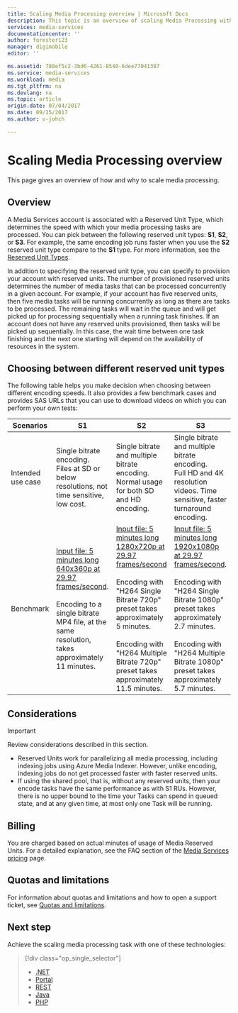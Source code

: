 ```yaml
---
title: Scaling Media Processing overview | Microsoft Docs
description: This topic is an overview of scaling Media Processing with Azure Media Services.
services: media-services
documentationcenter: ''
author: forester123
manager: digimobile
editor: ''

ms.assetid: 780ef5c2-3bd6-4261-8540-6dee77041387
ms.service: media-services
ms.workload: media
ms.tgt_pltfrm: na
ms.devlang: na
ms.topic: article
origin.date: 07/04/2017
ms.date: 09/25/2017
ms.author: v-johch

---
```

# Scaling Media Processing overview
This page gives an overview of how and why to scale media processing. 

## Overview
A Media Services account is associated with a Reserved Unit Type, which determines the speed with which your media processing tasks are processed. You can pick between the following reserved unit types: **S1**, **S2**, or **S3**. For example, the same encoding job runs faster when you use the **S2** reserved unit type compare to the **S1** type. For more information, see the [Reserved Unit Types](https://azure.microsoft.com/blog/high-speed-encoding-with-azure-media-services/).

In addition to specifying the reserved unit type, you can specify to provision your account with reserved units. The number of provisioned reserved units determines the number of media tasks that can be processed concurrently in a given account. For example, if your account has five reserved units, then five media tasks will be running concurrently as long as there are tasks to be processed. The remaining tasks will wait in the queue and will get picked up for processing sequentially when a running task finishes. If an account does not have any reserved units provisioned, then tasks will be picked up sequentially. In this case, the wait time between one task finishing and the next one starting will depend on the availability of resources in the system.

## Choosing between different reserved unit types
The following table helps you make decision when choosing between different encoding speeds. It also provides a few benchmark cases and provides SAS URLs that you can use to download videos on which you can perform your own tests:

| Scenarios | **S1** | **S2** | **S3** |
| --- | --- | --- | --- |
| Intended use case |Single bitrate encoding. <br/>Files at SD or below resolutions, not time sensitive, low cost. |Single bitrate and multiple bitrate encoding.<br/>Normal usage for both SD and HD encoding. |Single bitrate and multiple bitrate encoding.<br/>Full HD and 4K resolution videos. Time sensitive, faster turnaround encoding. |
| Benchmark |[Input file: 5 minutes long 640x360p at 29.97 frames/second](https://wamspartners.blob.core.windows.net/for-long-term-share/Whistler_5min_360p30.mp4?sr=c&si=AzureDotComReadOnly&sig=OY0TZ%2BP2jLK7vmcQsCTAWl33GIVCu67I02pgarkCTNw%3D).<br/><br/>Encoding to a single bitrate MP4 file, at the same resolution, takes approximately 11 minutes. |[Input file: 5 minutes long 1280x720p at 29.97 frames/second](https://wamspartners.blob.core.windows.net/for-long-term-share/Whistler_5min_720p30.mp4?sr=c&si=AzureDotComReadOnly&sig=OY0TZ%2BP2jLK7vmcQsCTAWl33GIVCu67I02pgarkCTNw%3D)<br/><br/>Encoding with "H264 Single Bitrate 720p" preset takes approximately 5 minutes.<br/><br/>Encoding with "H264 Multiple Bitrate 720p" preset takes approximately 11.5 minutes. |[Input file: 5 minutes long 1920x1080p at 29.97 frames/second](https://wamspartners.blob.core.windows.net/for-long-term-share/Whistler_5min_1080p30.mp4?sr=c&si=AzureDotComReadOnly&sig=OY0TZ%2BP2jLK7vmcQsCTAWl33GIVCu67I02pgarkCTNw%3D). <br/><br/>Encoding with "H264 Single Bitrate 1080p" preset takes approximately 2.7 minutes.<br/><br/>Encoding with "H264 Multiple Bitrate 1080p" preset takes approximately 5.7 minutes. |

## Considerations
> [!IMPORTANT]
> Review considerations described in this section.  
> 
> 

* Reserved Units work for parallelizing all media processing, including indexing jobs using Azure Media Indexer.  However, unlike encoding, indexing jobs do not get processed faster with faster reserved units.
* If using the shared pool, that is, without any reserved units, then your encode tasks have the same performance as with S1 RUs. However, there is no upper bound to the time your Tasks can spend in queued state, and at any given time, at most only one Task will be running.


## Billing

You are charged based on actual minutes of usage of Media Reserved Units. For a detailed explanation, see the FAQ section of the [Media Services pricing](https://www.azure.cn/pricing/details/media-services/) page.   

## Quotas and limitations
For information about quotas and limitations and how to open a support ticket, see [Quotas and limitations](media-services-quotas-and-limitations.md).

## Next step
Achieve the scaling media processing task with one of these technologies: 

> [!div class="op_single_selector"]
> * [.NET](media-services-dotnet-encoding-units.md)
> * [Portal](media-services-portal-scale-media-processing.md)
> * [REST](https://docs.microsoft.com/rest/api/media/operations/encodingreservedunittype)
> * [Java](https://github.com/southworkscom/azure-sdk-for-media-services-java-samples)
> * [PHP](https://github.com/Azure/azure-sdk-for-php/tree/master/examples/MediaServices)
> 

<!--Update_Description: add one link-->
